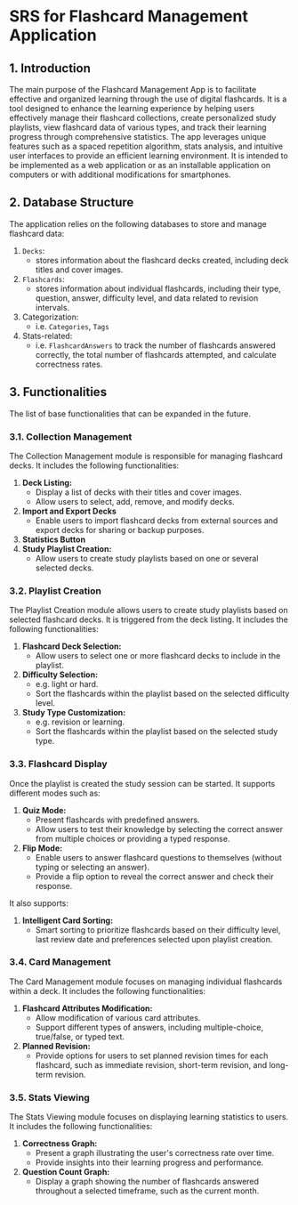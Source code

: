 # SRS for Flashcard Management Application

## 1. Introduction
The main purpose of the Flashcard Management App is to facilitate effective and organized learning through the use of digital flashcards. It is a tool designed to enhance the learning experience by helping users effectively manage their flashcard collections, create personalized study playlists, view flashcard data of various types, and track their learning progress through comprehensive statistics. The app leverages unique features such as a spaced repetition algorithm, stats analysis, and intuitive user interfaces to provide an efficient learning environment. It is intended to be implemented as a web application or as an installable application on computers or with additional modifications for smartphones.

## 2. Database Structure
The application relies on the following databases to store and manage flashcard data:

1. `Decks`:
	- stores information about the flashcard decks created, including deck titles and cover images.
2. `Flashcards`:
	- stores information about individual flashcards, including their type, question, answer, difficulty level, and data related to revision intervals.
3. Categorization:
	 - i.e. `Categories`, `Tags`
4. Stats-related:
	- i.e. `FlashcardAnswers` to track the number of flashcards answered correctly, the total number of flashcards attempted, and calculate correctness rates.

## 3. Functionalities
The list of base functionalities that can be expanded in the future. 

### 3.1. Collection Management
The Collection Management module is responsible for managing flashcard decks. It includes the following functionalities:

1. **Deck Listing:**
	- Display a list of decks with their titles and cover images.
	- Allow users to select, add, remove, and modify decks.
3. **Import and Export Decks**
	- Enable users to import flashcard decks from external sources and export decks for sharing or backup purposes.
4. **Statistics Button**
5. **Study Playlist Creation:** 
	- Allow users to create study playlists based on one or several selected decks.

### 3.2. Playlist Creation
The Playlist Creation module allows users to create study playlists based on selected flashcard decks. It is triggered from the deck listing. It includes the following functionalities:

1. **Flashcard Deck Selection:**
	- Allow users to select one or more flashcard decks to include in the playlist.
2. **Difficulty Selection:**
	- e.g. light or hard.
	- Sort the flashcards within the playlist based on the selected difficulty level.
3. **Study Type Customization:**
	- e.g. revision or learning.
	- Sort the flashcards within the playlist based on the selected study type.

### 3.3. Flashcard Display
Once the playlist is created the study session can be started. It supports different modes such as:

1. **Quiz Mode:**
	- Present flashcards with predefined answers.
	- Allow users to test their knowledge by selecting the correct answer from multiple choices or providing a typed response.
2. **Flip Mode:**
	- Enable users to answer flashcard questions to themselves (without typing or selecting an answer).
	- Provide a flip option to reveal the correct answer and check their response.

It also supports:

1. **Intelligent Card Sorting:**
	- Smart sorting to prioritize flashcards based on their difficulty level, last review date and preferences selected upon playlist creation.

### 3.4. Card Management
The Card Management module focuses on managing individual flashcards within a deck. It includes the following functionalities:

1. **Flashcard Attributes Modification:**
	- Allow modification of various card attributes.
	- Support different types of answers, including multiple-choice, true/false, or typed text.
2. **Planned Revision:**
	- Provide options for users to set planned revision times for each flashcard, such as immediate revision, short-term revision, and long-term revision.
### 3.5. Stats Viewing
The Stats Viewing module focuses on displaying learning statistics to users. It includes the following functionalities:

1. **Correctness Graph:**
	- Present a graph illustrating the user's correctness rate over time.
	- Provide insights into their learning progress and performance.
2. **Question Count Graph:**
	- Display a graph showing the number of flashcards answered throughout a selected timeframe, such as the current month.
